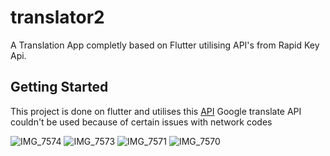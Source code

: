 # translator2

A Translation App completly based on Flutter utilising API's from Rapid Key Api.

## Getting Started

This project is done on flutter and utilises this [API](https://rapidapi.com/dickyagustin/api/text-translator2)
Google translate API couldn't be used because of certain issues with network codes

![IMG_7574](https://github.com/Pbonmars-20031006/translatorApp/assets/97323054/28fad022-154f-45f3-a850-aa954aeff7b5)
![IMG_7573](https://github.com/Pbonmars-20031006/translatorApp/assets/97323054/5e5d7bd5-db2c-48c2-a6c2-70f2f2049500)
![IMG_7571](https://github.com/Pbonmars-20031006/translatorApp/assets/97323054/fad0b78f-3a3c-4f72-ac95-5055aba6e541)
![IMG_7570](https://github.com/Pbonmars-20031006/translatorApp/assets/97323054/d44b776d-f4bc-4d5f-9f17-d8e4c219aa9c)
